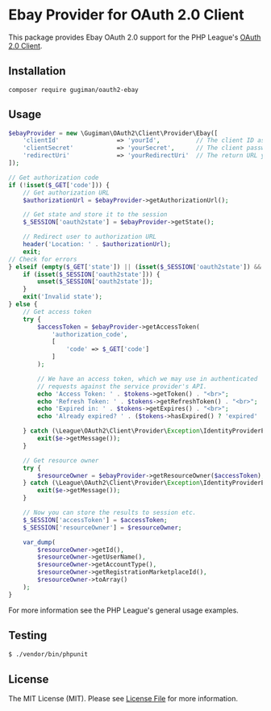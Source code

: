 # Ebay Provider for OAuth 2.0 Client

This package provides Ebay OAuth 2.0 support for the PHP League's [OAuth 2.0 Client](https://github.com/thephpleague/oauth2-client).

## Installation

```
composer require gugiman/oauth2-ebay
```

## Usage

```php
$ebayProvider = new \Gugiman\OAuth2\Client\Provider\Ebay([
    'clientId'                => 'yourId',          // The client ID assigned to you by Ebay
    'clientSecret'            => 'yourSecret',      // The client password assigned to you by Ebay
    'redirectUri'             => 'yourRedirectUri'  // The return URL you specified for your app on Ebay
]);

// Get authorization code
if (!isset($_GET['code'])) {
    // Get authorization URL
    $authorizationUrl = $ebayProvider->getAuthorizationUrl();

    // Get state and store it to the session
    $_SESSION['oauth2state'] = $ebayProvider->getState();

    // Redirect user to authorization URL
    header('Location: ' . $authorizationUrl);
    exit;
// Check for errors
} elseif (empty($_GET['state']) || (isset($_SESSION['oauth2state']) && $_GET['state'] !== $_SESSION['oauth2state'])) {
    if (isset($_SESSION['oauth2state'])) {
        unset($_SESSION['oauth2state']);
    }
    exit('Invalid state');
} else {
    // Get access token
    try {
        $accessToken = $ebayProvider->getAccessToken(
            'authorization_code',
            [
                'code' => $_GET['code']
            ]
        );

        // We have an access token, which we may use in authenticated
        // requests against the service provider's API.
        echo 'Access Token: ' . $tokens->getToken() . "<br>";
        echo 'Refresh Token: ' . $tokens->getRefreshToken() . "<br>";
        echo 'Expired in: ' . $tokens->getExpires() . "<br>";
        echo 'Already expired? ' . ($tokens->hasExpired() ? 'expired' : 'not expired') . "<br>";

    } catch (\League\OAuth2\Client\Provider\Exception\IdentityProviderException $e) {
        exit($e->getMessage());
    }

    // Get resource owner
    try {
        $resourceOwner = $ebayProvider->getResourceOwner($accessToken);
    } catch (\League\OAuth2\Client\Provider\Exception\IdentityProviderException $e) {
        exit($e->getMessage());
    }

    // Now you can store the results to session etc.
    $_SESSION['accessToken'] = $accessToken;
    $_SESSION['resourceOwner'] = $resourceOwner;

    var_dump(
        $resourceOwner->getId(),
        $resourceOwner->getUserName(),
        $resourceOwner->getAccountType(),
        $resourceOwner->getRegistrationMarketplaceId(),
        $resourceOwner->toArray()
    );
}
```

For more information see the PHP League's general usage examples.

## Testing

``` bash
$ ./vendor/bin/phpunit
```

## License

The MIT License (MIT). Please see [License File](https://github.com/Gugiman/oauth2-ebay/blob/master/LICENSE) for more information.
